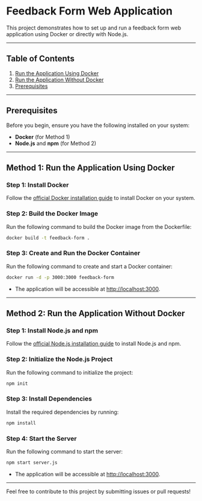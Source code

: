 # Feedback Form Web Application

This project demonstrates how to set up and run a feedback form web application using Docker or directly with Node.js.

---

## Table of Contents
1. [Run the Application Using Docker](#run-the-application-using-docker)
2. [Run the Application Without Docker](#run-the-application-without-docker)
3. [Prerequisites](#prerequisites)

---

## Prerequisites

Before you begin, ensure you have the following installed on your system:

- **Docker** (for Method 1)
- **Node.js** and **npm** (for Method 2)

---

## Method 1: Run the Application Using Docker

### Step 1: Install Docker
Follow the [official Docker installation guide](https://docs.docker.com/get-docker/) to install Docker on your system.

### Step 2: Build the Docker Image
Run the following command to build the Docker image from the Dockerfile:

```bash
docker build -t feedback-form .
```

### Step 3: Create and Run the Docker Container
Run the following command to create and start a Docker container:

```bash
docker run -d -p 3000:3000 feedback-form
```

- The application will be accessible at [http://localhost:3000](http://localhost:3000).

---

## Method 2: Run the Application Without Docker

### Step 1: Install Node.js and npm
Follow the [official Node.js installation guide](https://nodejs.org/) to install Node.js and npm.

### Step 2: Initialize the Node.js Project
Run the following command to initialize the project:

```bash
npm init
```

### Step 3: Install Dependencies
Install the required dependencies by running:

```bash
npm install
```

### Step 4: Start the Server
Run the following command to start the server:

```bash
npm start server.js
```

- The application will be accessible at [http://localhost:3000](http://localhost:3000).

---

Feel free to contribute to this project by submitting issues or pull requests!